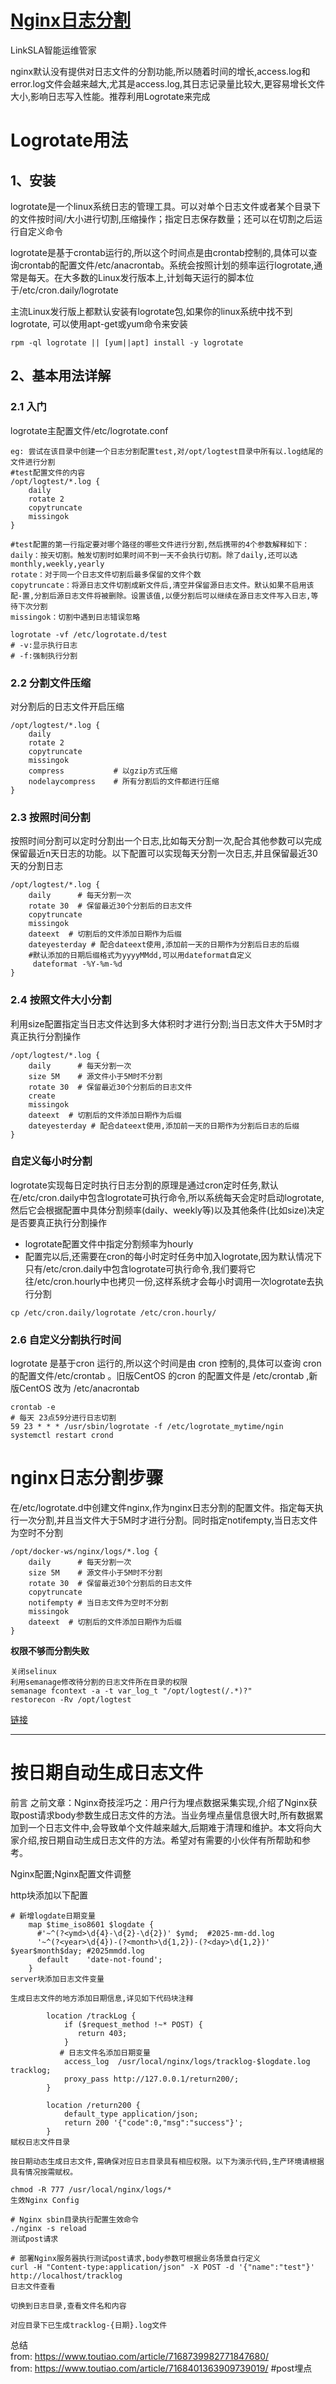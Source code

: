 # [Nginx日志分割](https://www.toutiao.com/article/7202541476063150648/)  
LinkSLA智能运维管家  

nginx默认没有提供对日志文件的分割功能,所以随着时间的增长,access.log和error.log文件会越来越大,尤其是access.log,其日志记录量比较大,更容易增长文件大小,影响日志写入性能。推荐利用Logrotate来完成

# Logrotate用法
## 1、安装
logrotate是一个linux系统日志的管理工具。可以对单个日志文件或者某个目录下的文件按时间/大小进行切割,压缩操作；指定日志保存数量；还可以在切割之后运行自定义命令  

logrotate是基于crontab运行的,所以这个时间点是由crontab控制的,具体可以查询crontab的配置文件/etc/anacrontab。系统会按照计划的频率运行logrotate,通常是每天。在大多数的Linux发行版本上,计划每天运行的脚本位于/etc/cron.daily/logrotate  

主流Linux发行版上都默认安装有logrotate包,如果你的linux系统中找不到logrotate, 可以使用apt-get或yum命令来安装  
```
rpm -ql logrotate || [yum||apt] install -y logrotate
```
## 2、基本用法详解
### 2.1 入门
logrotate主配置文件/etc/logrotate.conf  
```
eg: 尝试在该目录中创建一个日志分割配置test,对/opt/logtest目录中所有以.log结尾的文件进行分割
#test配置文件的内容
/opt/logtest/*.log {
    daily
    rotate 2
    copytruncate
    missingok
}

#test配置的第一行指定要对哪个路径的哪些文件进行分割,然后携带的4个参数解释如下：
daily：按天切割。触发切割时如果时间不到一天不会执行切割。除了daily,还可以选monthly,weekly,yearly
rotate：对于同一个日志文件切割后最多保留的文件个数
copytruncate：将源日志文件切割成新文件后,清空并保留源日志文件。默认如果不启用该配-置,分割后源日志文件将被删除。设置该值,以便分割后可以继续在源日志文件写入日志,等待下次分割
missingok：切割中遇到日志错误忽略

logrotate -vf /etc/logrotate.d/test
# -v:显示执行日志
# -f:强制执行分割

```
### 2.2 分割文件压缩
对分割后的日志文件开启压缩
```
/opt/logtest/*.log {
    daily
    rotate 2
    copytruncate
    missingok
    compress           # 以gzip方式压缩
    nodelaycompress    # 所有分割后的文件都进行压缩
}
```
### 2.3 按照时间分割
按照时间分割可以定时分割出一个日志,比如每天分割一次,配合其他参数可以完成保留最近n天日志的功能。以下配置可以实现每天分割一次日志,并且保留最近30天的分割日志  
```
/opt/logtest/*.log {
    daily      # 每天分割一次
    rotate 30  # 保留最近30个分割后的日志文件
    copytruncate
    missingok
    dateext  # 切割后的文件添加日期作为后缀
    dateyesterday # 配合dateext使用,添加前一天的日期作为分割后日志的后缀
    #默认添加的日期后缀格式为yyyyMMdd,可以用dateformat自定义
     dateformat -%Y-%m-%d
}

```
### 2.4 按照文件大小分割
利用size配置指定当日志文件达到多大体积时才进行分割;当日志文件大于5M时才真正执行分割操作  
```
/opt/logtest/*.log {
    daily      # 每天分割一次
    size 5M    # 源文件小于5M时不分割
    rotate 30  # 保留最近30个分割后的日志文件
    create
    missingok
    dateext  # 切割后的文件添加日期作为后缀
    dateyesterday # 配合dateext使用,添加前一天的日期作为分割后日志的后缀
}

``` 
### 自定义每小时分割
logrotate实现每日定时执行日志分割的原理是通过cron定时任务,默认在/etc/cron.daily中包含logrotate可执行命令,所以系统每天会定时启动logrotate,然后它会根据配置中具体分割频率(daily、weekly等)以及其他条件(比如size)决定是否要真正执行分割操作  
- logrotate配置文件中指定分割频率为hourly
- 配置完以后,还需要在cron的每小时定时任务中加入logrotate,因为默认情况下只有/etc/cron.daily中包含logrotate可执行命令,我们要将它往/etc/cron.hourly中也拷贝一份,这样系统才会每小时调用一次logrotate去执行分割  
```
cp /etc/cron.daily/logrotate /etc/cron.hourly/
```
### 2.6 自定义分割执行时间
logrotate 是基于cron 运行的,所以这个时间是由 cron 控制的,具体可以查询 cron 的配置文件/etc/crontab 。旧版CentOS 的cron 的配置文件是 /etc/crontab ,新版CentOS 改为 /etc/anacrontab  
```
crontab -e
# 每天 23点59分进行日志切割
59 23 * * * /usr/sbin/logrotate -f /etc/logrotate_mytime/ngin
systemctl restart crond 
```
# nginx日志分割步骤
在/etc/logrotate.d中创建文件nginx,作为nginx日志分割的配置文件。指定每天执行一次分割,并且当文件大于5M时才进行分割。同时指定notifempty,当日志文件为空时不分割  
```
/opt/docker-ws/nginx/logs/*.log {
    daily      # 每天分割一次
    size 5M    # 源文件小于5M时不分割
    rotate 30  # 保留最近30个分割后的日志文件
    copytruncate
    notifempty # 当日志文件为空时不分割
    missingok
    dateext  # 切割后的文件添加日期作为后缀
}
```
**权限不够而分割失败**
```
关闭selinux
利用semanage修改待分割的日志文件所在目录的权限
semanage fcontext -a -t var_log_t "/opt/logtest(/.*)?"
restorecon -Rv /opt/logtest
```
[链接](https://baobao555.tech/archives/57)  

--- 

# 按日期自动生成日志文件
前言
之前文章：Nginx奇技淫巧之：用户行为埋点数据采集实现,介绍了Nginx获取post请求body参数生成日志文件的方法。当业务埋点量信息很大时,所有数据累加到一个日志文件中,会导致单个文件越来越大,后期难于清理和维护。本文将向大家介绍,按日期自动生成日志文件的方法。希望对有需要的小伙伴有所帮助和参考。  

Nginx配置;Nginx配置文件调整  

http块添加以下配置 
``` 
# 新增logdate日期变量
    map $time_iso8601 $logdate {
      #'~^(?<ymd>\d{4}-\d{2}-\d{2})' $ymd;  #2025-mm-dd.log 
      '~^(?<year>\d{4})-(?<month>\d{1,2})-(?<day>\d{1,2})' $year$month$day; #2025mmdd.log
      default    'date-not-found';
    }
server块添加日志文件变量

生成日志文件的地方添加日期信息,详见如下代码块注释

        location /trackLog {
            if ($request_method !~* POST) {
               return 403;
            }
           # 日志文件名添加日期变量
            access_log  /usr/local/nginx/logs/tracklog-$logdate.log  tracklog;
            proxy_pass http://127.0.0.1/return200/;
        }

        location /return200 {
            default_type application/json;
            return 200 '{"code":0,"msg":"success"}';
        }
赋权日志文件目录

按日期动态生成日志文件,需确保对应日志目录具有相应权限。以下为演示代码,生产环境请根据具有情况按需赋权。

chmod -R 777 /usr/local/nginx/logs/*
生效Nginx Config

# Nginx sbin目录执行配置生效命令
./nginx -s reload
测试post请求

# 部署Nginx服务器执行测试post请求,body参数可根据业务场景自行定义
curl -H "Content-type:application/json" -X POST -d '{"name":"test"}' http://localhost/tracklog
日志文件查看

切换到日志目录,查看文件名和内容

对应目录下已生成tracklog-{日期}.log文件
```


总结  
from: https://www.toutiao.com/article/7168739982771847680/  
from: https://www.toutiao.com/article/7168401363909739019/   #post埋点


